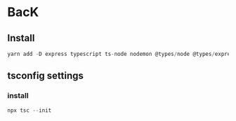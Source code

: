 # BacK

## Install
```typescript
yarn add -D express typescript ts-node nodemon @types/node @types/express
```

## tsconfig settings

### install
```typescript
npx tsc --init
```

```toc

```
